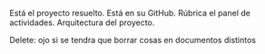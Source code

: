 Está el proyecto resuelto. Está en su GitHub.
Rúbrica el panel de actividades.
Arquitectura del proyecto.

Delete: ojo si se tendra que borrar cosas en documentos distintos